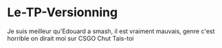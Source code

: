 # Le-TP-Versionning
Je suis meilleur qu'Edouard a smash, il est vraiment mauvais, genre c'est horrible on dirait moi sur CSGO
Chut
Tais-toi
